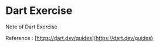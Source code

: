 # Dart Exercise

Note of Dart Exercise

Reference : [https://dart.dev/guides](https://dart.dev/guides)
